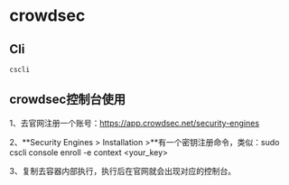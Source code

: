 # crowdsec

## Cli

`cscli`

## crowdsec控制台使用

1、去官网注册一个账号：https://app.crowdsec.net/security-engines

2、**Security Engines > Installation >**有一个密钥注册命令，类似：sudo cscli console enroll -e context <your_key>

3、复制去容器内部执行，执行后在官网就会出现对应的控制台。